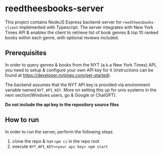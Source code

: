 # reedtheesbooks-server

This project contains NodeJS Express backend-server for `reedtheesbooks-client` implemented with Typescript. The server integrates with New York Times API & enables the client to retrieve list of book genres & top 10 ranked books within each genre, with optional reviews included.

## Prerequisites
In order to query genres & books from the NYT (a.k.a New York Times) API, you need to setup & configure your own API key for it (instructions can be found at https://developer.nytimes.com/get-started).

The backend assumes that the NYT API key is provided via environment variable named `NYT_API_KEY`. More on setting this up for unix systems in the next section(Windows users, go & Google or ChatGPT).

**Do not include the api key in the repository source files**

## How to run

In order to run the server, perform the following steps

1. clone the repo & run `npm ci` in the repo root
2. execute `NYT_API_KEY=<your api key> npm start`